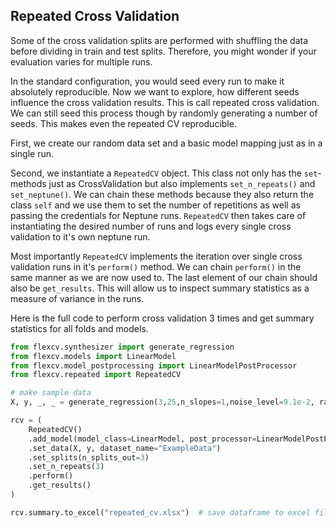## Repeated Cross Validation

Some of the cross validation splits are performed with shuffling the data before dividing in train and test splits. Therefore, you might wonder if your evaluation varies for multiple runs.

In the standard configuration, you would seed every run to make it absolutely reproducible. Now we want to explore, how different seeds influence the cross validation results. This is call repeated cross validation. We can still seed this process though by randomly generating a number of seeds. This makes even the repeated CV reproducible.

First, we create our random data set and a basic model mapping just as in a single run.

Second, we instantiate a `RepeatedCV` object. This class not only has the `set`-methods just as CrossValidation but also implements `set_n_repeats()` and `set_neptune()`. We can chain these methods because they also return the class `self` and we use them to set the number of repetitions as well as passing the credentials for Neptune runs. `RepeatedCV` then takes care of instantiating the desired number of runs and logs every single cross validation to it's own neptune run.

Most importantly `RepeatedCV` implements the iteration over single cross validation runs in it's `perform()` method. We can chain `perform()` in the same manner as we are now used to. The last element of our chain should also be `get_results`. This will allow us to inspect summary statistics as a measure of variance in the runs.

Here is the full code to perform cross validation 3 times and get summary statistics for all folds and models.

```python
from flexcv.synthesizer import generate_regression
from flexcv.models import LinearModel
from flexcv.model_postprocessing import LinearModelPostProcessor
from flexcv.repeated import RepeatedCV

# make sample data
X, y, _, _ = generate_regression(3,25,n_slopes=1,noise_level=9.1e-2, random_seed=42)

rcv = (
    RepeatedCV()
    .add_model(model_class=LinearModel, post_processor=LinearModelPostProcessor)
    .set_data(X, y, dataset_name="ExampleData")
    .set_splits(n_splits_out=3)
    .set_n_repeats(3)
    .perform()
    .get_results()
)

rcv.summary.to_excel("repeated_cv.xlsx")  # save dataframe to excel file
```
